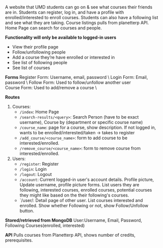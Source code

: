 A website that UMD students can go on & see what courses their friends are in. Students can register, log in, and have a profile with enrolled/interested to enroll courses. Students can also have a following list and see what they are taking. Course listings pulls from planetterp API. Home Page can search for courses and people.

**Functionality will only be available to logged-in users**
- View their profile page
- Follow/unfollowing people
- Add a course they’re have enrolled or interested in
- See list of following people
- See list of courses

**Forms**
Register Form: Username, email, password \ 
Login Form: Email, password \ 
Follow Form: Used to follow/unfollow another user \
Course Form: Used to add/remove a course \

**Routes**
1. Courses:
    - `/index`: Home Page
    - `/search-results/<query>`: Search Person (have to be exact username), Course by (department or specific course name)
    - `/course_name`: page for a course, show description. If not logged in, wants to be enrolled/interested/taken → takes to register
    - `/add_course/<course_name>`: form to add course to be interested/enrolled.
    - `/remove_course/<course_name>`: form to remove course from interested/enrolled.
2. Users: 
    - `/register`: Register
    - `/login`: Login
    - `/logout`: Logout
    - `/account`: Current logged-in user's account details. Profile picture, Update username, profile picture forms. List users they are following, interested courses, enrolled courses, potential courses they might like based on the their following's courses. 
    - `/user/<username>: Detail page of other user. List courses interested and enrolled. Show whether Following or not, show Follow/Unfollow button. 

**Stored/retrieved from MongoDB**
User:Username, Email, Password, Following Courses(enrolled, interested)

**API**
Pulls courses from Planetterp API, shows number of credits, prerequisites.
